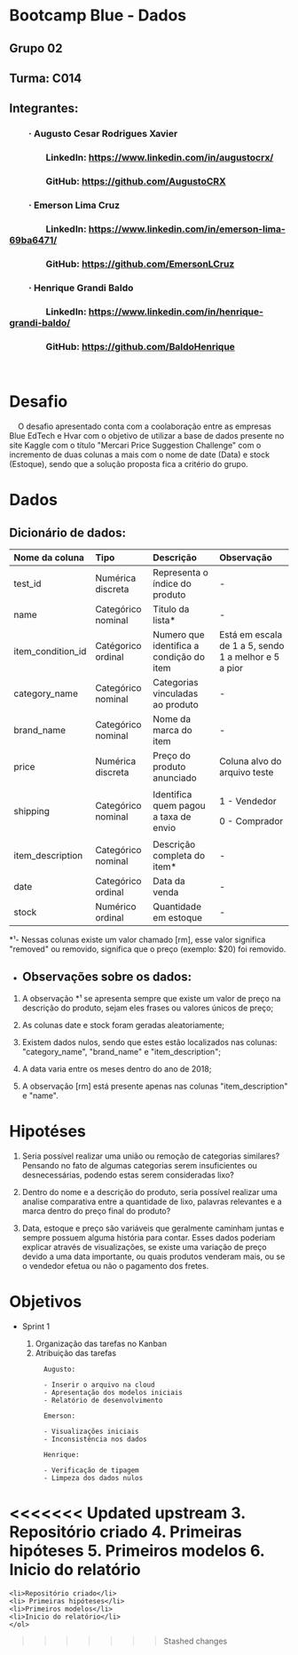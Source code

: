 # Bootcamp Blue - Dados
## Grupo 02
## Turma: C014
## Integrantes:
### &nbsp;&nbsp;&nbsp;&nbsp;&nbsp;&nbsp;&nbsp;&nbsp; · Augusto Cesar Rodrigues Xavier
### &nbsp;&nbsp;&nbsp;&nbsp;&nbsp;&nbsp;&nbsp;&nbsp;&nbsp;&nbsp;&nbsp;&nbsp;&nbsp;&nbsp;&nbsp;&nbsp; LinkedIn: https://www.linkedin.com/in/augustocrx/
### &nbsp;&nbsp;&nbsp;&nbsp;&nbsp;&nbsp;&nbsp;&nbsp;&nbsp;&nbsp;&nbsp;&nbsp;&nbsp;&nbsp;&nbsp;&nbsp; GitHub: https://github.com/AugustoCRX
### &nbsp;&nbsp;&nbsp;&nbsp;&nbsp;&nbsp;&nbsp;&nbsp; · Emerson Lima Cruz
### &nbsp;&nbsp;&nbsp;&nbsp;&nbsp;&nbsp;&nbsp;&nbsp;&nbsp;&nbsp;&nbsp;&nbsp;&nbsp;&nbsp;&nbsp;&nbsp; LinkedIn: https://www.linkedin.com/in/emerson-lima-69ba6471/
### &nbsp;&nbsp;&nbsp;&nbsp;&nbsp;&nbsp;&nbsp;&nbsp;&nbsp;&nbsp;&nbsp;&nbsp;&nbsp;&nbsp;&nbsp;&nbsp; GitHub: https://github.com/EmersonLCruz
### &nbsp;&nbsp;&nbsp;&nbsp;&nbsp;&nbsp;&nbsp;&nbsp; · Henrique Grandi Baldo
### &nbsp;&nbsp;&nbsp;&nbsp;&nbsp;&nbsp;&nbsp;&nbsp;&nbsp;&nbsp;&nbsp;&nbsp;&nbsp;&nbsp;&nbsp;&nbsp; LinkedIn: https://www.linkedin.com/in/henrique-grandi-baldo/
### &nbsp;&nbsp;&nbsp;&nbsp;&nbsp;&nbsp;&nbsp;&nbsp;&nbsp;&nbsp;&nbsp;&nbsp;&nbsp;&nbsp;&nbsp;&nbsp; GitHub: https://github.com/BaldoHenrique

&nbsp;
# Desafio


&nbsp;&nbsp;&nbsp;&nbsp;O desafio apresentado conta com a coolaboração entre as empresas Blue EdTech e Hvar com o objetivo de utilizar a base de dados presente no site Kaggle com o título "Mercari Price Suggestion Challenge" com o incremento de duas colunas a mais com o nome de date (Data) e stock (Estoque), sendo que a solução proposta fica a critério do grupo.

<p></p>

# Dados

## Dicionário de dados:

| Nome da coluna | Tipo | Descrição | Observação |
| :---- | :---- | :--- | :--- |
| test_id | Numérica discreta | Representa o índice do produto | - |
| name | Categórico nominal | Titulo da lista* | - |
| item_condition_id | Catégorico ordinal | Numero que identifica a condição do item | Está em escala de 1 a 5, sendo 1 a melhor e 5 a pior |
| category_name | Categórico nominal | Categorias vinculadas ao produto | - |
| brand_name | Categórico nominal | Nome da marca do item | - |
| price | Numérica discreta | Preço do produto anunciado | Coluna alvo do arquivo teste |
| shipping | Categórico nominal | Identifica quem pagou a taxa de envio | <p>1 - Vendedor</p><p> 0 - Comprador</p> |
| item_description | Categórico nominal | Descrição completa do item* | - |
| date | Categórico ordinal | Data da venda | - |
| stock | Numérico ordinal | Quantidade em estoque | - |

*¹- Nessas colunas existe um valor chamado [rm], esse valor significa "removed" ou removido, significa que o preço (exemplo: $20) foi removido.

<p></p>

- ## Observações sobre os dados:

1. A observação *¹ se apresenta sempre que existe um valor de preço na descrição do produto, sejam eles frases ou valores únicos de preço;

2. As colunas date e stock foram geradas aleatoriamente;

3. Existem dados nulos, sendo que estes estão localizados nas colunas: "category_name", "brand_name" e "item_description";

4. A data varia entre os meses dentro do ano de 2018;

5. A observação [rm] está presente apenas nas colunas "item_description" e "name".

<p></p>

# Hipotéses

<ol>
<li> Seria possível realizar uma união ou remoção de categorias similares? Pensando no fato de algumas categorias serem insuficientes ou desnecessárias, podendo estas serem consideradas lixo?</li>
<p></p>
<li>Dentro do nome e a descrição do produto, seria possível realizar uma analise comparativa entre a quantidade de lixo, palavras relevantes e a marca dentro do preço final do produto?</li>
<p></p>
<li>Data, estoque e preço são variáveis que geralmente caminham juntas e sempre possuem alguma história para contar. Esses dados poderiam explicar através de visualizações, se existe uma variação de preço devido a uma data importante, ou quais produtos venderam mais, ou se o vendedor efetua ou não o pagamento dos fretes.</li>
</ol>

<p></p>

# Objetivos

- Sprint 1
    <ol>
    <li>Organização das tarefas no Kanban</li>
    <li>Atribuição das tarefas</li>
    <p>
        
        Augusto:
        
        - Inserir o arquivo na cloud
        - Apresentação dos modelos iniciais
        - Relatório de desenvolvimento

        Emerson:

        - Visualizações iniciais
        - Inconsistência nos dados

        Henrique:

        - Verificação de tipagem
        - Limpeza dos dados nulos
        
    </p>

<<<<<<< Updated upstream
    3. Repositório criado
    4. Primeiras hipóteses
    5. Primeiros modelos
    6. Inicio do relatório
=======
    <li>Repositório criado</li>
    <li> Primeiras hipóteses</li>
    <li>Primeiros modelos</li>
    <li>Inicio do relatório</li>
    </ol>
>>>>>>> Stashed changes
